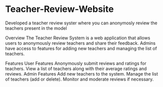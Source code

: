 # Teacher-Review-Website
Developed a teacher review syster where you can anonymosly review the teachers present in the model

Overview
The Teacher Review System is a web application that allows users to anonymously review teachers and share their feedback. Admins have access to features for adding new teachers and managing the list of teachers.

Features
User Features
Anonymously submit reviews and ratings for teachers.
View a list of teachers along with their average ratings and reviews.
Admin Features
Add new teachers to the system.
Manage the list of teachers (add or delete).
Monitor and moderate reviews if necessary.
